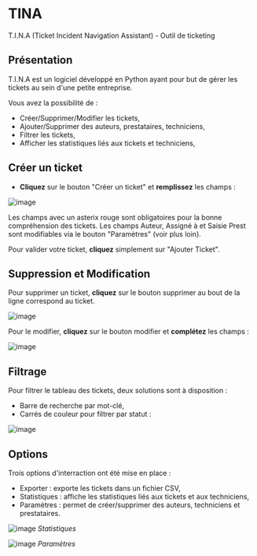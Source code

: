 # TINA

T.I.N.A (Ticket Incident Navigation Assistant) - Outil de ticketing

## Présentation
T.I.N.A est un logiciel développé en Python ayant pour but de gérer les tickets au sein d'une petite entreprise.

Vous avez la possibilité de :
- Créer/Supprimer/Modifier les tickets,
- Ajouter/Supprimer des auteurs, prestataires, techniciens,
- Filtrer les tickets,
- Afficher les statistiques liés aux tickets et techniciens,
 
## Créer un ticket
- **Cliquez** sur le bouton "Créer un ticket" et **remplissez** les champs :

![image](https://github.com/user-attachments/assets/56e5cda6-218f-4543-944a-4674531733c5)

Les champs avec un asterix rouge sont obligatoires pour la bonne compréhension des tickets.
Les champs Auteur, Assigné à et Saisie Prest sont modifiables via le bouton "Paramètres" (voir plus loin).

Pour valider votre ticket, **cliquez** simplement sur "Ajouter Ticket".

## Suppression et Modification
Pour supprimer un ticket, **cliquez** sur le bouton supprimer au bout de la ligne correspond au ticket.

![image](https://github.com/user-attachments/assets/972dfc91-5c20-4b43-83b3-8078b53e79a9)

Pour le modifier, **cliquez** sur le bouton modifier et **complétez** les champs :

![image](https://github.com/user-attachments/assets/fbee993a-b786-4167-9155-8f197e57983c)

## Filtrage
Pour filtrer le tableau des tickets, deux solutions sont à disposition :
- Barre de recherche par mot-clé,
- Carrés de couleur pour filtrer par statut :

![image](https://github.com/user-attachments/assets/3ef528ce-598a-45ba-8e58-5fd2c5274b70)

## Options
Trois options d'interraction ont été mise en place :
- Exporter : exporte les tickets dans un fichier CSV,
- Statistiques : affiche les statistiques liés aux tickets et aux techniciens,
- Paramètres : permet de créer/supprimer des auteurs, techniciens et prestataires.

![image](https://github.com/user-attachments/assets/7c885bb4-bd2d-4421-afe3-0df43af744c2)
       *Statistiques*

![image](https://github.com/user-attachments/assets/e7386ef6-0cc7-4068-97a7-33dd0d97068f)
       *Paramètres*





